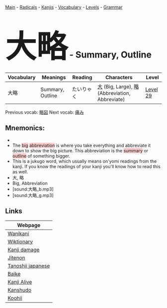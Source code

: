 <style> bigfont {font-size: 100px}</style>
[Main](../README.md) -
[Radicals](../radicals.md) -
[Kanjis](../kanjis.md) -
[Vocabulary](../vocabulary.md) -
[Levels](../levels.md) -
[Grammar](../grammar.md)
# <bigfont> 大略</bigfont> - Summary, Outline 

| Vocabulary | Meanings | Reading | Characters | Level |
| --- | --- | --- | --- | --- |
| 大略 | Summary, Outline | たいりゃく |  [大](../kanjis/大.md) (Big, Large), [略](../kanjis/略.md) (Abbreviation, Abbreviate) | [Level 29](../levels/wk_level29.md) |

Previous vocab: [略図](略図.md) Next vocab: [痛み](痛み.md) 

## Mnemonics:

* 
* The <span style="background-color:#ffcccb"> big</span> <span style="background-color:#ffcccb"> abbreviation</span> is where you take everything and abbreviate it down to show the big picture. This abbreviation is the <span style="background-color:#ffcccb"> summary</span> or <span style="background-color:#ffcccb"> outline</span> of something bigger.
* This is a jukugo word, which usually means on'yomi readings from the kanji. If you know the readings of your kanji you'll know how to read this as well.
* 大, 略
* Big, Abbreviation
* [sound:大略_b.mp3]
* [sound:大略_g.mp3]


## Links 

| Webpage |
| --- |
| [Wanikani          ](https://www.wanikani.com/kanji/大略) |
| [Wiktionary        ](https://en.wiktionary.org/wiki/大略) |
| [Kanji damage      ](http://www.kanjidamage.com/kanji/search?utf8=✓&q=大略) |
| [Jitenon           ](https://jitenon.com/kanji/大略) |
| [Tanoshii japanese ](https://www.tanoshiijapanese.com/dictionary/kanji.cfm?k=大略) |
| [Baike             ](https://baike.baidu.com/item/大略) |
| [Kanji Alive       ](https://app.kanjialive.com/大略) |
| [Kanshudo          ](https://www.kanshudo.com/searchmn?q=大略) |
| [Koohii            ](https://kanji.koohii.com/study/kanji/大略) |

